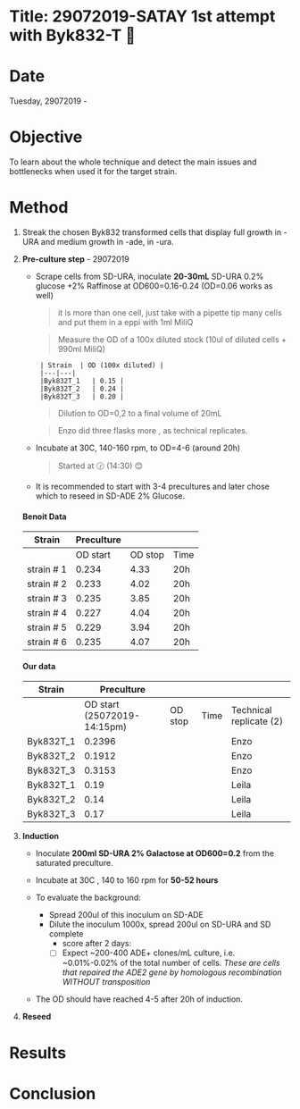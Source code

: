 # Title: 29072019-SATAY 1st attempt with Byk832-T :pray:

# Date
Tuesday, 29072019 -

# Objective
To learn about the whole technique and detect the main issues and bottlenecks when used it for the target strain.

# Method

1. Streak the chosen Byk832 transformed cells that display full growth in -URA and medium growth in -ade, in -ura.
2. **Pre-culture step** - 29072019

    - Scrape cells from SD-URA, inoculate **20-30mL** SD-URA 0.2% glucose +2% Raffinose at OD600=0.16-0.24 (OD=0.06 works as well)
        > it is more than one cell, just take with a pipette tip many cells and put them in a eppi with 1ml MiliQ

        > Measure the OD of a 100x diluted stock (10ul of diluted cells + 990ml MiliQ)

           | Strain  | OD (100x diluted) |
           |---|---|
           |Byk832T_1   | 0.15 |
           |Byk832T_2   | 0.24 |
           |Byk832T_3   | 0.20 |

        > Dilution to OD=0,2 to a final volume of 20mL

        > Enzo did three flasks more , as technical replicates.

    - Incubate at 30C, 140-160 rpm, to OD=4-6 (around 20h)
        > Started at :clock230: (14:30) :blush:
    - It is recommended to start with 3-4 precultures and later chose which to reseed in SD-ADE 2% Glucose.
    #### Benoit Data
    | Strain  | Preculture  |   |   |
    |---|---|---|---|
    |   | OD start |  OD stop |  Time  |
    | strain # 1 | 0.234  | 4.33  |  20h |
    | strain # 2  | 0.233  | 4.02  | 20h  |
    | strain # 3  | 0.235 |  3.85 | 20h  |
    | strain # 4  | 0.227  | 4.04  | 20h  |
    | strain # 5  | 0.229 | 3.94  |  20h |
    | strain # 6  | 0.235  | 4.07  | 20h  |
    #### Our data
    | Strain  | Preculture  |   |   |  |
    |---|---|---|---|---|
    |   | OD start (25072019-14:15pm) |  OD stop |  Time  | Technical replicate (2)|
    | Byk832T_1  | 0.2396  |   |   | Enzo |
    | Byk832T_2  | 0.1912  |   |   | Enzo |
    | Byk832T_3  | 0.3153  |   |   | Enzo |
    | Byk832T_1  | 0.19  |   |   | Leila |
    | Byk832T_2  | 0.14  |   |   | Leila |
    | Byk832T_3  | 0.17  |   |   | Leila |

3. **Induction**

    - Inoculate **200ml SD-URA 2% Galactose at OD600=0.2** from the saturated preculture.
    - Incubate at 30C , 140 to 160 rpm for **50-52 hours**
    - To evaluate the background:

        - Spread 200ul of this inoculum on SD-ADE
        - Dilute the inoculum 1000x, spread 200ul on SD-URA and SD complete
            - score after 2 days:
            - [ ] Expect ~200-400 ADE+ clones/mL culture, i.e. ~0.01%-0.02% of the total number of cells.
                *These are cells that repaired the ADE2 gene by homologous recombination WITHOUT transposition*
    - The OD should have reached 4-5 after 20h of induction.


4. **Reseed**
# Results

# Conclusion
